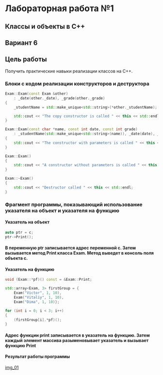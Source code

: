 
# Лабораторная работа №1 #

## Классы и объекты в С++ ##

## Вариант 6 ##
 

## Цель работы ##
Получить практические навыки реализации классов на С++.


### Блоки с кодом реализации конструкторов и деструктора ###
```c++
Exam::Exam(const Exam &other)
	: _date(other._date), _grade(other._grade)
{
	_studentName = std::make_unique<std::string>(*other._studentName);

	std::cout << "The copy constructor is called " << this << std::endl;
}

Exam::Exam(const char *name, const int date, const int grade)
	: _studentName(std::make_unique<std::string>(name)), _date(date), _grade(grade)
{
	std::cout << "The constructor with parameters is called " << this << std::endl;
}

Exam::Exam()
{
	std::cout << "A constructor without parameters is called " << this << std::endl;
}

Exam::~Exam()
{
	std::cout << "Destructor called " << this << std::endl;
}
```

### Фрагмент программы, показывающий использование указателя на объект и указателя на функцию ###

#### Указатель на объект ####

```c++
auto ptr = c;
ptr->Print();
```

#### В переменную ptr записывается адрес переменной с. Затем вызывается метод Print класса Exam. Метод выведет в консоль поля объекта с. ####

#### Указатель на функцию ####

```c++
void (Exam::*pf)() const = &Exam::Print;

std::array<Exam, 3> firstGroup = {
    Exam("Victor", 1, 10),
    Exam("Vitaliy", 1, 10),
    Exam("Dima", 1, 10)};

for (int i = 0; i < 3; i++)
{
    (firstGroup[i].*pf)();
}
```

#### Адрес функции print записывается в указатель на функцию. Затем каждый элемент массива разыменовывает указатель и вызывает функцию Print ####



#### Результат работы программы ####

[img_01](images/img_01.png)
